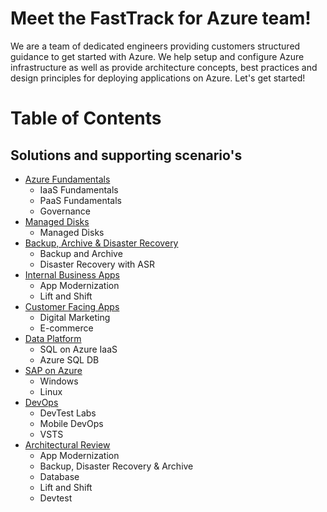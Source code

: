 # Meet the FastTrack for Azure team!
We are a team of dedicated engineers providing customers structured guidance to get started with Azure. We help setup and configure Azure infrastructure as well as provide architecture concepts, best practices and design principles for deploying applications on Azure.  Let's get started!

# Table of Contents

## Solutions and supporting scenario's

* [Azure Fundamentals](https://github.com/Azure/fta-azurefundamentals)
	- IaaS Fundamentals
	- PaaS Fundamentals
	- Governance
* [Managed Disks](https://github.com/Azure/fta-manageddisks)
	- Managed Disks 
* [Backup, Archive & Disaster Recovery](https://github.com/Azure/fta-backuparchivedr)
    - Backup and Archive
    - Disaster Recovery with ASR
* [Internal Business Apps](https://github.com/Azure/fta-internalbusinessapps)
    - App Modernization
    - Lift and Shift    
* [Customer Facing Apps](https://github.com/Azure/fta-customerfacingapps)
	- Digital Marketing
	- E-commerce
* [Data Platform](https://github.com/Azure/fta-dataplatform)
	- SQL on Azure IaaS
	- Azure SQL DB
* [SAP on Azure](https://github.com/Azure/fta-saponazure)
	- Windows
	- Linux
* [DevOps](https://github.com/Azure/fta-devops)
	- DevTest Labs
	- Mobile DevOps
	- VSTS
* [Architectural Review](https://github.com/Azure/fta-architecturalreview)
	- App Modernization
	- Backup, Disaster Recovery & Archive
	- Database
	- Lift and Shift
	- Devtest
